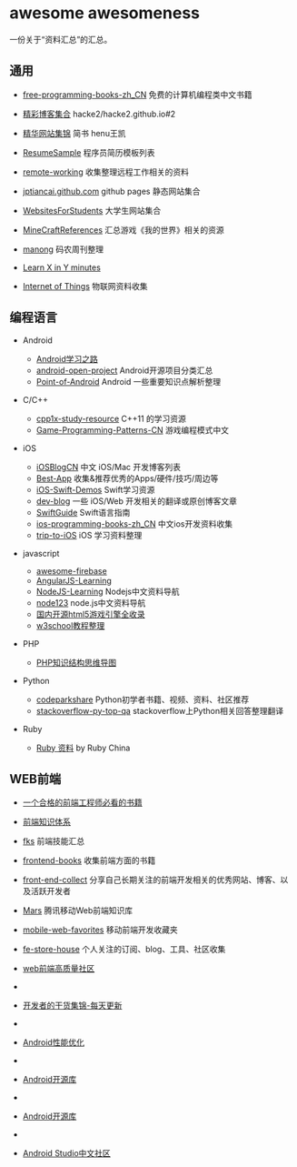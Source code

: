 awesome awesomeness
=========================

一份关于“资料汇总”的汇总。

## 通用

- [free-programming-books-zh_CN](https://github.com/justjavac/free-programming-books-zh_CN) 免费的计算机编程类中文书籍

- [精彩博客集合](https://github.com/hacke2/hacke2.github.io/issues/2) hacke2/hacke2.github.io#2

- [精华网站集锦](http://www.jianshu.com/p/9e65fa0b808e) 简书 henu王凯

- [ResumeSample](https://github.com/geekcompany/ResumeSample) 程序员简历模板列表

- [remote-working](https://github.com/greatghoul/remote-working) 收集整理远程工作相关的资料
 
- [jptiancai.github.com](https://github.com/jptiancai/jptiancai.github.com) github pages 静态网站集合

- [WebsitesForStudents](https://github.com/Xuanwo/WebsitesForStudents) 大学生网站集合

- [MineCraftReferences](https://coding.net/u/greatghoul/p/MineCraftReferences/git) 汇总游戏《我的世界》相关的资源

- [manong](https://github.com/nemoTyrant/manong) 码农周刊整理

- [Learn X in Y minutes](http://learnxinyminutes.com)

- [Internet of Things](https://github.com/phodal/awesome-iot) 物联网资料收集

## 编程语言

- Android

  - [Android学习之路](http://stormzhang.github.io/android/2014/07/07/learn-android-from-rookie/) 
  - [android-open-project](https://github.com/Trinea/android-open-project) Android开源项目分类汇总
  - [Point-of-Android](https://github.com/FX-Max/Point-of-Android) Android 一些重要知识点解析整理
 
- C/C++

  - [cpp1x-study-resource](https://github.com/sib9/cpp1x-study-resource) C++11 的学习资源
  - [Game-Programming-Patterns-CN](https://github.com/GameDevelopmentCollege/Game-Programming-Patterns-CN) 游戏编程模式中文

- iOS

  - [iOSBlogCN](https://github.com/tangqiaoboy/iOSBlogCN) 中文 iOS/Mac 开发博客列表
  - [Best-App](https://github.com/hzlzh/Best-App) 收集&推荐优秀的Apps/硬件/技巧/周边等
  - [iOS-Swift-Demos](https://github.com/Lax/iOS-Swift-Demos) Swift学习资源
  - [dev-blog](https://github.com/nixzhu/dev-blog) 一些 iOS/Web 开发相关的翻译或原创博客文章
  - [SwiftGuide](https://github.com/ipader/SwiftGuide) Swift语言指南
  - [ios-programming-books-zh_CN](https://github.com/lcepy/ios-programming-books-zh_CN) 中文ios开发资料收集
  - [trip-to-iOS](https://github.com/Aufree/trip-to-iOS) iOS 学习资料整理

- javascript
  - [awesome-firebase](https://github.com/justjavac/awesome-firebase)
  - [AngularJS-Learning](https://github.com/justjavac/AngularJS-Learning-zh_CN)
  - [NodeJS-Learning](https://github.com/sergtitov/NodeJS-Learning/blob/master/cn_resource.md) Nodejs中文资料导航
  - [node123](https://github.com/youyudehexie/node123) node.js中文资料导航
  - [国内开源html5游戏引擎全收录](http://segmentfault.com/blog/tmdphp/1190000000749890)
  - [w3school教程整理](http://www.flygon.net/archives/427)

- PHP

  - [PHP知识结构思维导图](https://raw.githubusercontent.com/justjavac/awesome-awesomeness-zh_CN/master/assets/php-mind-map.jpg)

- Python

  - [codeparkshare](https://github.com/Yixiaohan/codeparkshare) Python初学者书籍、视频、资料、社区推荐
  - [stackoverflow-py-top-qa](https://github.com/wklken/stackoverflow-py-top-qa) stackoverflow上Python相关回答整理翻译

- Ruby

  - [Ruby 资料](https://ruby-china.org/wiki) by Ruby China

## WEB前端

- [一个合格的前端工程师必看的书籍](http://caifujianghu.com/article/yige-hege-de-qianduan-gongchengshi-bikan-de-shuji.html) 

- [前端知识体系](http://knowledge.ecomfe.com/)

- [fks](https://github.com/JacksonTian/fks) 前端技能汇总

- [frontend-books](https://github.com/lisposter/frontend-books) 收集前端方面的书籍

- [front-end-collect](https://github.com/foru17/front-end-collect) 分享自己长期关注的前端开发相关的优秀网站、博客、以及活跃开发者

- [Mars](https://github.com/AlloyTeam/Mars) 腾讯移动Web前端知识库

- [mobile-web-favorites](https://github.com/hoosin/mobile-web-favorites) 移动前端开发收藏夹

- [fe-store-house](https://github.com/poppinlp/fe-store-house) 个人关注的订阅、blog、工具、社区收集

- [web前端高质量社区](http://www.div.io)
- 
- [开发者的干货集锦-每天更新](http://toutiao.io)
- 
- [Android性能优化](http://hukai.me)
- 
- [Android开源库](http://android-arsenal.com/ )
- 
- [Android开源库](https://fossdroid.com/ )
- 
- [Android Studio中文社区](www.android-studio.org/)

 

